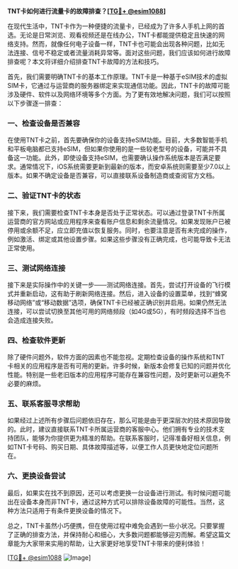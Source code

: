 **TNT卡如何进行流量卡的故障排查？[[TG💪+ @esim1088](https://t.me/s/esim1088)]**

在现代生活中，TNT卡作为一种便捷的流量卡，已经成为了许多人手机上网的首选。无论是日常浏览、观看视频还是在线办公，TNT卡都能提供稳定且快速的网络支持。然而，就像任何电子设备一样，TNT卡也可能会出现各种问题，比如无法连接、信号不稳定或者流量消耗异常等。面对这些问题，我们应该如何进行故障排查呢？本文将详细介绍排查TNT卡故障的方法和技巧。

首先，我们需要明确TNT卡的基本工作原理。TNT卡是一种基于eSIM技术的虚拟SIM卡，它通过与运营商的服务器绑定来实现通信功能。因此，TNT卡的故障可能涉及硬件、软件以及网络环境等多个方面。为了更有效地解决问题，我们可以按照以下步骤逐一排查：

### 一、检查设备是否兼容

在使用TNT卡之前，首先要确保你的设备支持eSIM功能。目前，大多数智能手机和平板电脑都已支持eSIM，但如果你使用的是一些较老型号的设备，可能并不具备这一功能。此外，即使设备支持eSIM，也需要确认操作系统版本是否满足要求。通常情况下，iOS系统需要更新到最新的版本，而安卓系统则需要至少7.0以上版本。如果不确定设备是否兼容，可以直接联系设备制造商或查阅官方文档。

### 二、验证TNT卡的状态

接下来，我们需要检查TNT卡本身是否处于正常状态。可以通过登录TNT卡所属运营商的官方网站或应用程序来查看账户信息和剩余流量情况。如果发现账户已被停用或余额不足，应立即充值以恢复服务。同时，也要注意是否有未完成的操作，例如激活、绑定或其他设置步骤。如果这些步骤没有正确完成，也可能导致卡无法正常使用。

### 三、测试网络连接

接下来是实际操作中的关键一步——测试网络连接。首先，尝试打开设备的飞行模式并重新启动，这有助于刷新网络连接。然后，进入设备的设置菜单，找到“蜂窝移动网络”或“移动数据”选项，确保TNT卡已经被正确识别并启用。如果仍然无法连接，可以尝试切换至其他可用的网络频段（如4G或5G），有时频段选择不当也会造成连接失败。

### 四、检查软件更新

除了硬件问题外，软件方面的因素也不能忽视。定期检查设备的操作系统和TNT卡相关的应用程序是否有可用的更新。许多时候，新版本会修复已知的问题并优化性能。特别是一些老旧版本的应用程序可能存在兼容性问题，及时更新可以避免不必要的麻烦。

### 五、联系客服寻求帮助

如果经过上述所有步骤后问题依旧存在，那么可能是由于更深层次的技术原因导致的。此时，建议直接联系TNT卡所属运营商的客服中心。他们拥有专业的技术支持团队，能够为你提供更为精准的帮助。在联系客服时，记得准备好相关信息，例如TNT卡号码、购买日期、具体故障描述等，以便工作人员更快地定位问题所在。

### 六、更换设备尝试

最后，如果实在找不到原因，还可以考虑更换一台设备进行测试。有时候问题可能出在设备本身而非TNT卡，通过这种方式可以排除设备故障的可能性。当然，这种方法只适用于有条件更换设备的情况下。

总之，TNT卡虽然小巧便携，但在使用过程中难免会遇到一些小状况。只要掌握了正确的排查方法，并保持耐心和细心，大多数问题都能够迎刃而解。希望这篇文章能为大家带来实用的帮助，让大家更好地享受TNT卡带来的便利体验！

[[TG💪+ @esim1088](https://t.me/s/esim1088) ![Image](https://i.postimg.cc/4NQfJmqS/Snipaste-2025-05-13-00-14-12.png)]